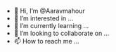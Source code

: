 - 👋 Hi, I’m @Aaravmahour
- 👀 I’m interested in ...
- 🌱 I’m currently learning ...
- 💞️ I’m looking to collaborate on ...
- 📫 How to reach me ...

<!---
Aaravmahour/Aaravmahour is a ✨ special ✨ repository because its `README.md` (this file) appears on your GitHub profile.
You can click the Preview link to take a look at your changes.
--->
